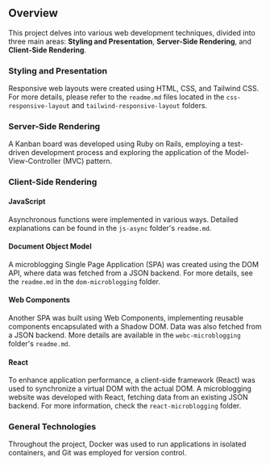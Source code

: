 
## Overview

This project delves into various web development techniques, divided into three main areas: **Styling and Presentation**, **Server-Side Rendering**, and **Client-Side Rendering**.

### Styling and Presentation

Responsive web layouts were created using HTML, CSS, and Tailwind CSS. For more details, please refer to the `readme.md` files located in the `css-responsive-layout` and `tailwind-responsive-layout` folders.

### Server-Side Rendering

A Kanban board was developed using Ruby on Rails, employing a test-driven development process and exploring the application of the Model-View-Controller (MVC) pattern.

### Client-Side Rendering

#### JavaScript

Asynchronous functions were implemented in various ways. Detailed explanations can be found in the `js-async` folder's `readme.md`.

#### Document Object Model

A microblogging Single Page Application (SPA) was created using the DOM API, where data was fetched from a JSON backend. For more details, see the `readme.md` in the `dom-microblogging` folder.

#### Web Components

Another SPA was built using Web Components, implementing reusable components encapsulated with a Shadow DOM. Data was also fetched from a JSON backend. More details are available in the `webc-microblogging` folder's `readme.md`.

#### React

To enhance application performance, a client-side framework (React) was used to synchronize a virtual DOM with the actual DOM. A microblogging website was developed with React, fetching data from an existing JSON backend. For more information, check the `react-microblogging` folder.

### General Technologies

Throughout the project, Docker was used to run applications in isolated containers, and Git was employed for version control.
